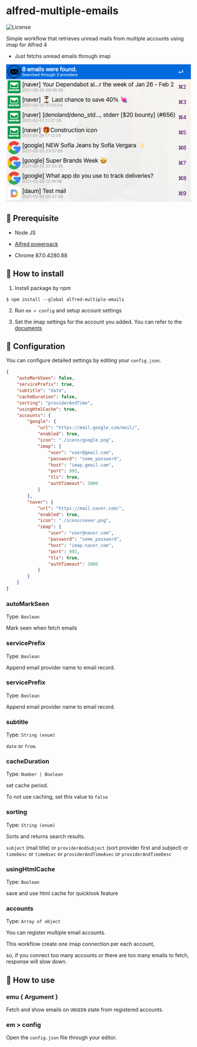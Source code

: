 # alfred-multiple-emails

<img src="https://img.shields.io/github/license/jopemachine/alfred-multiple-emails.svg" alt="License">

Simple workflow that retrieves unread mails from multiple accounts using imap for Alfred 4

* Just fetchs unread emails through imap

<p align="center">
<img src="./demo.png">
</p>

## 📌 Prerequisite

* Node JS

* [Alfred powerpack](https://www.alfredapp.com/powerpack/)

* Chrome 87.0.4280.88

##  🔨 How to install

1. Install package by npm

```
$ npm install --global alfred-multiple-emails
```

2. Run `em > config` and setup account settings

3. Set the imap settings for the account you added.
You can refer to the [documents](https://github.com/jopemachine/alfred-multiple-emails/tree/master/documents)


## 📗 Configuration

You can configure detailed settings by editing your `config.json`.

```json
{
    "autoMarkSeen": false,
    "servicePrefix": true,
    "subtitle": "date",
    "cacheDuration": false,
    "sorting": "providerAndTime",
    "usingHtmlCache": true,
    "accounts": {
        "google": {
            "url": "https://mail.google.com/mail/",
            "enabled": true,
            "icon": "./icons/google.png",
            "imap": {
                "user": "user@gmail.com",
                "password": "some_password",
                "host": "imap.gmail.com",
                "port": 993,
                "tls": true,
                "authTimeout": 3000
            }
        },
        "naver": {
            "url": "https://mail.naver.com/",
            "enabled": true,
            "icon": "./icons/naver.png",
            "imap": {
                "user": "user@naver.com",
                "password": "some_password",
                "host": "imap.naver.com",
                "port": 993,
                "tls": true,
                "authTimeout": 3000
            }
        }
    }
}
```
### autoMarkSeen

Type: `Boolean`

Mark seen when fetch emails

### servicePrefix

Type: `Boolean`

Append email provider name to email record.

### servicePrefix

Type: `Boolean`

Append email provider name to email record.

### subtitle

Type: `String (enum)`

`date` or `from`.

### cacheDuration

Type: `Number | Boolean`

set cache period.

To not use caching, set this value to `false`

### sorting

Type: `String (enum)`

Sorts and returns search results.

`subject` (mail title) or `providerAndSubject` (sort provider first and subject) or `timeDesc` or `timeAsec` or `providerAndTimeAsec` or `providerAndTimeDesc` 

### usingHtmlCache

Type: `Boolean`

save and use html cache for quicklook feature

### accounts

Type: `Array of object`

You can register multiple email accounts.

This workflow create one imap connection per each account,

so, if you connect too many accounts or there are too many emails to fetch, response will slow down.


## 📗 How to use

### emu { Argument }

Fetch and show emails on `UNSEEN` state from registered accounts.

### em > config

Open the `config.json` file through your editor.

